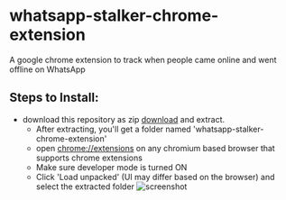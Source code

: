 # whatsapp-stalker-chrome-extension
A google chrome  extension to track when people came online and went offline on WhatsApp
## Steps to Install:
  - download this repository as zip [download](https://github.com/utkarsh914/whatsapp-stalker-chrome-extension/archive/master.zip) and extract.
	- After extracting, you'll get a folder named 'whatsapp-stalker-chrome-extension'
	- open [chrome://extensions](chrome://extensions) on any chromium based browser that supports chrome extensions
	- Make sure developer mode is turned ON
	- Click 'Load unpacked' (UI may differ based on the browser) and select the extracted folder
	![screenshot](https://i.ibb.co/HThP3Zf/Screenshot-103.png)
